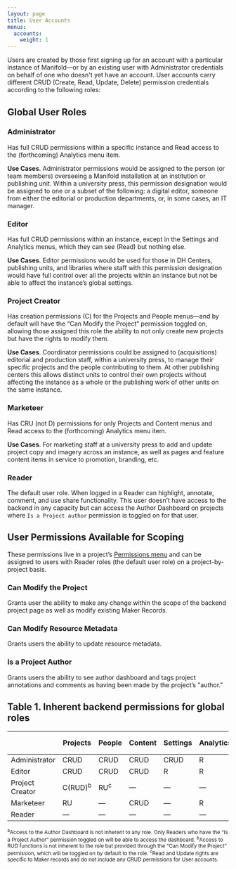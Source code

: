```yaml
---
layout: page
title: User Accounts
menus:
  accounts:
    weight: 1
---
```


Users are created by those first signing up for an account with a particular instance of Manifold—or by an existing user with Administrator credentials on behalf of one who doesn't yet have an account. User accounts carry different CRUD (Create, Read, Update, Delete) permission credentials according to the following roles:

## Global User Roles

### Administrator

Has full CRUD permissions within a specific instance and Read access to the (forthcoming) Analytics menu item.

**Use Cases**. Administrator permissions would be assigned to the person (or team members) overseeing a Manifold installation at an institution or publishing unit. Within a university press, this permission designation would be assigned to one or a subset of the following: a digital editor, someone from either the editorial or production departments, or, in some cases, an IT manager.

### Editor

Has full CRUD permissions within an instance, except in the Settings and Analytics menus, which they can see (Read) but nothing else.

**Use Cases**. Editor permissions would be used for those in DH Centers, publishing units, and libraries where staff with this permission designation would have full control over all the projects within an instance but not be able to affect the instance’s global settings.

### Project Creator

Has creation permissions (C) for the Projects and People menus—and by default will have the “Can Modify the Project” permission toggled on, allowing those assigned this role the ability to not only create new projects but have the rights to modify them.

**Use Cases**. Coordinator permissions could be assigned to (acquisitions) editorial and production staff, within a university press, to manage their specific projects and the people contributing to them. At other publishing centers this allows distinct units to control their own projects without affecting the instance as a whole or the publishing work of other units on the same instance.

### Marketeer

Has CRU (not D) permissions for only Projects and Content menus and Read access to the (forthcoming) Analytics menu item.

**Use Cases**. For marketing staff at a university press to add and update project copy and imagery across an instance, as well as pages and feature content items in service to promotion, branding, etc.

### Reader

The default user role. When logged in a Reader can highlight, annotate, comment, and use share functionality. This user doesn’t have access to the backend in any capacity but can access the Author Dashboard on projects where `Is a Project author` permission is toggled on for that user.

## User Permissions Available for Scoping

These permissions live in a project’s [Permissions menu](/docs/projects/customizing/permissions.html) and can be assigned to users with Reader roles (the default user role) on a project-by-project basis.

### Can Modify the Project

Grants user the ability to make any change within the scope of the backend project page as well as modify existing Maker Records.

### Can Modify Resource Metadata

Grants users the ability to update resource metadata.

### Is a Project Author

Grants users the ability to see author dashboard and tags project annotations and comments as having been made by the project’s "author."

## Table 1. Inherent backend permissions for global roles

|                 |Projects            | People             | Content | Settings | Analytics | Author Dashboard<sup>a</sup> |
|-----------------|--------------------|--------------------|---------|----------|-----------|------------------------------|
| Administrator   | CRUD               | CRUD               | CRUD    | CRUD     | R         | —                            |
| Editor          | CRUD               | CRUD               | CRUD    | R        | R         | —                            |
| Project Creator | C(RUD)<sup>b</sup> | RU<sup>c</sup>     | —       | —        | —         | —                            |
| Marketeer       | RU                 | —                  | CRUD    | —        | R         | —                            |
| Reader          | —                  | —                  | —       | —        | —         | —                            |

<small>
<sup>a</sup>Access to the Author Dashboard is not inherent to any role. Only Readers who have the “Is a Project Author” permission toggled on will be able to access the dashboard.  
<sup>b</sup>Access to RUD functions is not inherent to the role but provided through the “Can Modify the Project” permission, which will be toggled on by default to the role.  
<sup>c</sup>Read and Update rights are specific to Maker records and do not include any CRUD permissions for User accounts.
</small>
